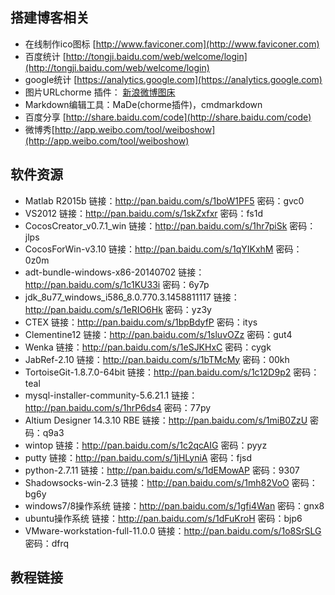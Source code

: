 ## 搭建博客相关
+ 在线制作ico图标 [http://www.faviconer.com](http://www.faviconer.com)
+ 百度统计 [http://tongji.baidu.com/web/welcome/login](http://tongji.baidu.com/web/welcome/login)
+ google统计 [https://analytics.google.com](https://analytics.google.com)
+ 图片URLchorme 插件： [新浪微博图床](https://www.google.com/url?sa=t&rct=j&q=&esrc=s&source=web&cd=1&cad=rja&uact=8&ved=0ahUKEwjam7aC4PLLAhWowYMKHXtiAEAQFggcMAA&url=https%3A%2F%2Fchrome.google.com%2Fwebstore%2Fdetail%2F%25E6%2596%25B0%25E6%25B5%25AA%25E5%25BE%25AE%25E5%258D%259A%25E5%259B%25BE%25E5%25BA%258A%2Ffdfdnfpdplfbbnemmmoklbfjbhecpnhf%3Fhl%3Dzh-CN&usg=AFQjCNHVQhI2iAvcdEDoGHzYYdRGjN2-Rw&sig2=KWLe7CLX58q0Hr0PIcz66A)
+ Markdown编辑工具：MaDe(chorme插件)，cmdmarkdown
+ 百度分享 [http://share.baidu.com/code](http://share.baidu.com/code)
+ 微博秀[http://app.weibo.com/tool/weiboshow](http://app.weibo.com/tool/weiboshow)
## 软件资源
+ Matlab R2015b 链接：http://pan.baidu.com/s/1boW1PF5 密码：gvc0
+ VS2012 链接：http://pan.baidu.com/s/1skZxfxr 密码：fs1d
+ CocosCreator_v0.7.1_win 链接：http://pan.baidu.com/s/1hr7piSk 密码：jlps
+ CocosForWin-v3.10 链接：http://pan.baidu.com/s/1qYIKxhM 密码：0z0m
+ adt-bundle-windows-x86-20140702 链接：http://pan.baidu.com/s/1c1KU33i 密码：6y7p
+ jdk_8u77_windows_i586_8.0.770.3.1458811117 链接：http://pan.baidu.com/s/1eRIO6Hk 密码：yz3y
+ CTEX 链接：http://pan.baidu.com/s/1bpBdyfP 密码：itys
+ Clementine12 链接：http://pan.baidu.com/s/1sluvOZz 密码：gut4
+ Wenka 链接：http://pan.baidu.com/s/1eSJKHxC 密码：cygk
+ JabRef-2.10 链接：http://pan.baidu.com/s/1bTMcMy 密码：00kh
+ TortoiseGit-1.8.7.0-64bit 链接：http://pan.baidu.com/s/1c12D9p2 密码：teal
+ mysql-installer-community-5.6.21.1 链接：http://pan.baidu.com/s/1hrP6ds4 密码：77py 
+ Altium Designer 14.3.10 RBE 链接：http://pan.baidu.com/s/1miB0ZzU 密码：q9a3
+ wintop 链接：http://pan.baidu.com/s/1c2qcAIG 密码：pyyz
+ putty 链接：http://pan.baidu.com/s/1jHLyniA 密码：fjsd
+ python-2.7.11 链接：http://pan.baidu.com/s/1dEMowAP 密码：9307
+ Shadowsocks-win-2.3 链接：http://pan.baidu.com/s/1mh82VoO 密码：bg6y
+ windows7/8操作系统 链接：http://pan.baidu.com/s/1gfi4Wan 密码：gnx8
+ ubuntu操作系统 链接：http://pan.baidu.com/s/1dFuKroH 密码：bjp6
+ VMware-workstation-full-11.0.0 链接：http://pan.baidu.com/s/1o8SrSLG 密码：dfrq

## 教程链接





